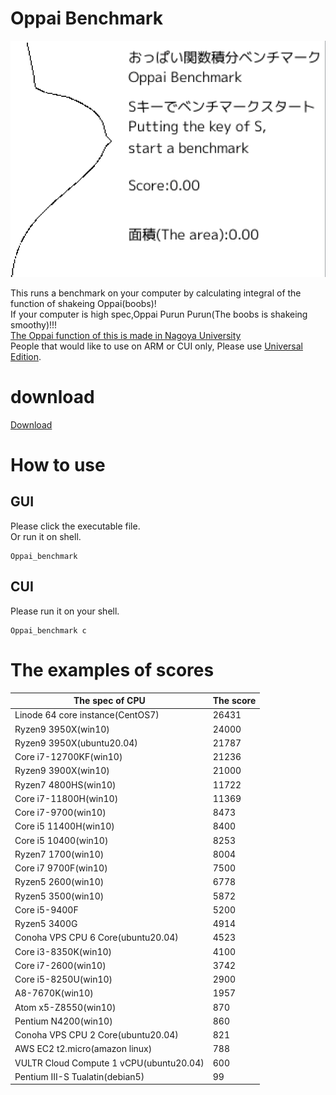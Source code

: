 # Oppai Benchmark

![Oppai](https://github.com/PenguinCabinet/Oppai_benchmark/raw/master/explanation/Oppai.gif)

This runs a benchmark on your computer by calculating integral of the function of shakeing Oppai(boobs)!  
If your computer is high spec,Oppai Purun Purun(The boobs is shakeing smoothy)!!!  
[The Oppai function of this is made in Nagoya University](https://www.desmos.com/calculator/i05puaquwh)   
People that would like to use on ARM or CUI only, Please use [Universal Edition](https://github.com/PenguinCabinet/Oppai_benchmark_universal_edition/).

# download
[Download](https://github.com/PenguinCabinet/Oppai_benchmark/releases/latest)

# How to use

## GUI
Please click the executable file.\
Or run it on shell.
```shell
Oppai_benchmark
```

## CUI
Please run it on your shell.
```shell
Oppai_benchmark c
```


# The examples of scores

The spec of CPU |The score 
--- | ---
Linode 64 core instance(CentOS7)|26431
Ryzen9 3950X(win10) | 24000
Ryzen9 3950X(ubuntu20.04) | 21787
Core i7-12700KF(win10)|21236
Ryzen9 3900X(win10)| 21000
Ryzen7 4800HS(win10)| 11722
Core i7-11800H(win10)|11369
Core i7-9700(win10)|8473
Core i5 11400H(win10)| 8400
Core i5 10400(win10)|8253
Ryzen7 1700(win10) | 8004
Core i7 9700F(win10)| 7500
Ryzen5 2600(win10) |6778
Ryzen5 3500(win10)|5872
Core i5-9400F|5200
Ryzen5 3400G|4914
Conoha VPS CPU 6 Core(ubuntu20.04)|4523
Core i3-8350K(win10)|4100
Core i7-2600(win10)|3742
Core i5-8250U(win10)|2900
A8-7670K(win10)|1957
Atom x5-Z8550(win10)|870
Pentium N4200(win10)|860
Conoha VPS CPU 2 Core(ubuntu20.04)|821
AWS EC2 t2.micro(amazon linux)|788
VULTR Cloud Compute 1 vCPU(ubuntu20.04)|600
Pentium III-S Tualatin(debian5)| 99
